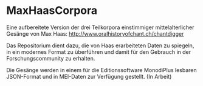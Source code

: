 # MaxHaasCorpora

Eine aufbereitete Version der drei Teilkorpora einstimmiger mittelalterlicher Gesänge von Max Haas: http://www.oralhistoryofchant.ch/chantdigger

Das Repositorium dient dazu, die von Haas erarbeiteten Daten zu spiegeln, in ein modernes Format zu überführen und damit für den Gebrauch in der Forschungscommunity zu erhalten.

Die Gesänge werden in einem für die Editionssoftware MonodiPlus lesbaren JSON-Format und in MEI-Daten zur Verfügung gestellt. (In Arbeit)

